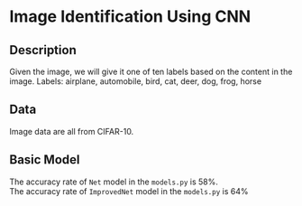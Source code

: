 # Image Identification Using CNN

## Description
Given the image, we will give it one of ten labels based on the content in the image.
Labels: airplane, automobile, bird, cat, deer, dog, frog, horse

## Data
Image data are all from CIFAR-10.

## Basic Model
The accuracy rate of ```Net``` model in the ```models.py``` is 58%.<br />
The accuracy rate of ```ImprovedNet``` model in the ```models.py``` is 64%